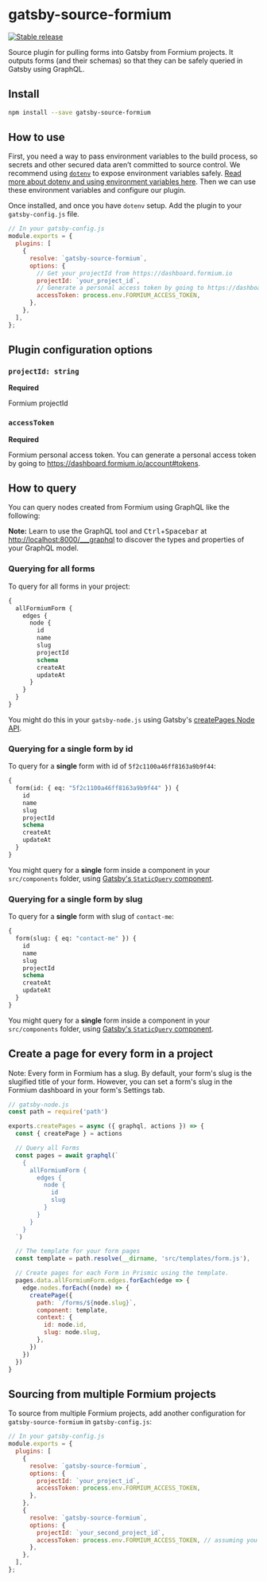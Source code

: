 # gatsby-source-formium

[![Stable release](https://img.shields.io/npm/v/@formium/gatsby-source-formium.svg)](https://npm.im/@formium/gatsby-source-formium)

Source plugin for pulling forms into Gatsby from Formium projects. It outputs forms (and their schemas) so that they can be safely queried in Gatsby using GraphQL.

## Install

```sh
npm install --save gatsby-source-formium
```

## How to use

First, you need a way to pass environment variables to the build process, so secrets and other secured data aren’t committed to source control. We recommend using [`dotenv`](https://github.com/motdotla/dotenv) to expose environment variables safely. [Read more about dotenv and using environment variables here](https://gatsby.dev/env-vars). Then we can use these environment variables and configure our plugin.

Once installed, and once you have `dotenv` setup. Add the plugin to your `gatsby-config.js` file.

```js
// In your gatsby-config.js
module.exports = {
  plugins: [
    {
      resolve: `gatsby-source-formium`,
      options: {
        // Get your projectId from https://dashboard.formium.io
        projectId: `your_project_id`,
        // Generate a personal access token by going to https://dashboard.formium.io/account#tokens and put it into a .env file (learn more about Gatsby environment variables here: https://gatsby.dev/env-vars).
        accessToken: process.env.FORMIUM_ACCESS_TOKEN,
      },
    },
  ],
};
```

## Plugin configuration options

### `projectId: string`

**Required**

Formium projectId

### `accessToken`

**Required**

Formium personal access token. You can generate a personal access token by going to https://dashboard.formium.io/account#tokens.

## How to query

You can query nodes created from Formium using GraphQL like the following:

**Note:** Learn to use the GraphQL tool and <kbd>Ctrl</kbd>+<kbd>Spacebar</kbd> at [http://localhost:8000/\_\_\_graphql](http://localhost:8000/___graphql) to discover the types and properties of your GraphQL model.

### Querying for all forms

To query for all forms in your project:

```graphql
{
  allFormiumForm {
    edges {
      node {
        id
        name
        slug
        projectId
        schema
        createAt
        updateAt
      }
    }
  }
}
```

You might do this in your `gatsby-node.js` using Gatsby's [createPages Node API](https://next.gatsbyjs.org/docs/node-apis/#createPages).

### Querying for a single form by id

To query for a **single** form with id of `5f2c1100a46ff8163a9b9f44`:

```graphql
{
  form(id: { eq: "5f2c1100a46ff8163a9b9f44" }) {
    id
    name
    slug
    projectId
    schema
    createAt
    updateAt
  }
}
```

You might query for a **single** form inside a component in your `src/components` folder, using [Gatsby's `StaticQuery` component](https://www.gatsbyjs.org/docs/static-query/).

### Querying for a single form by slug

To query for a **single** form with slug of `contact-me`:

```graphql
{
  form(slug: { eq: "contact-me" }) {
    id
    name
    slug
    projectId
    schema
    createAt
    updateAt
  }
}
```

You might query for a **single** form inside a component in your `src/components` folder, using [Gatsby's `StaticQuery` component](https://www.gatsbyjs.org/docs/static-query/).

## Create a page for every form in a project

Note: Every form in Formium has a slug. By default, your form's slug is the slugified title of your form. However, you can set a form's slug in the Formium dashboard in your form's Settings tab.

```js
// gatsby-node.js
const path = require('path')

exports.createPages = async ({ graphql, actions }) => {
  const { createPage } = actions

  // Query all Forms
  const pages = await graphql(`
    {
      allFormiumForm {
        edges {
          node {
            id
            slug
          }
        }
      }
    }
  `)

  // The template for your form pages
  const template = path.resolve(__dirname, 'src/templates/form.js'),

  // Create pages for each Form in Prismic using the template.
  pages.data.allFormiumForm.edges.forEach(edge => {
    edge.nodes.forEach((node) => {
      createPage({
        path: `/forms/${node.slug}`,
        component: template,
        context: {
          id: node.id,
          slug: node.slug,
        },
      })
    })
  })
}
```

## Sourcing from multiple Formium projects

To source from multiple Formium projects, add another configuration for `gatsby-source-formium` in `gatsby-config.js`:

```js
// In your gatsby-config.js
module.exports = {
  plugins: [
    {
      resolve: `gatsby-source-formium`,
      options: {
        projectId: `your_project_id`,
        accessToken: process.env.FORMIUM_ACCESS_TOKEN,
      },
    },
    {
      resolve: `gatsby-source-formium`,
      options: {
        projectId: `your_second_project_id`,
        accessToken: process.env.FORMIUM_ACCESS_TOKEN, // assuming you belong to both projects.
      },
    },
  ],
};
```
